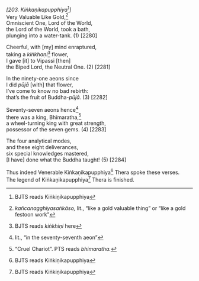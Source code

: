 *\[203. Kiṅkaṇikapupphiya*[^1]*\]*  
Very Valuable Like Gold,[^2]  
Omniscient One, Lord of the World,  
the Lord of the World, took a bath,  
plunging into a water-tank. (1) \[2280\]

Cheerful, with \[my\] mind enraptured,  
taking a *kiṅkhaṇi*[^3] flower,  
I gave \[it\] to Vipassi \[then\]  
the Biped Lord, the Neutral One. (2) \[2281\]

In the ninety-one aeons since  
I did *pūjā* \[with\] that flower,  
I’ve come to know no bad rebirth:  
that’s the fruit of Buddha-*pūjā.* (3) \[2282\]

Seventy-seven aeons hence[^4]  
there was a king, Bhīmaratha,[^5]  
a wheel-turning king with great strength,  
possessor of the seven gems. (4) \[2283\]

The four analytical modes,  
and these eight deliverances,  
six special knowledges mastered,  
\[I have\] done what the Buddha taught! (5) \[2284\]

Thus indeed Venerable Kiṅkaṇikapupphiya[^6] Thera spoke these verses.  
The legend of Kiṅkaṇikapupphiya[^7] Thera is finished.

[^1]: BJTS reads Kiṅkiṇikapupphiya

[^2]: *kañcanagghiyasaṅkāso,* lit., “like a gold valuable thing” or “like a gold festoon work”

[^3]: BJTS reads *kiṅkhiṇi* here

[^4]: lit., “in the seventy-seventh aeon”

[^5]: “Cruel Chariot”. PTS reads *bhimaratha.*

[^6]: BJTS reads Kiṅkiṇikapupphiya

[^7]: BJTS reads Kiṅkiṇikapupphiya
